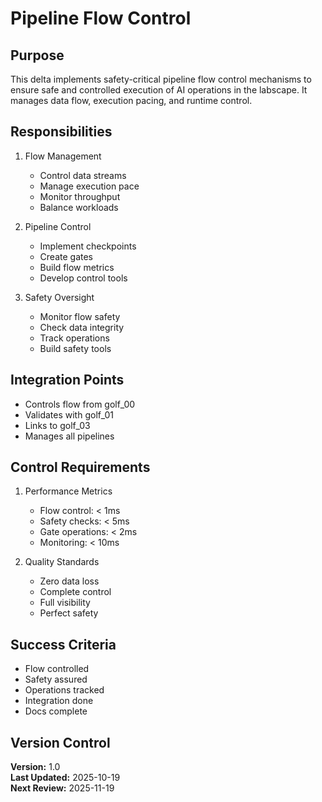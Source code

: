 # Pipeline Flow Control

## Purpose

This delta implements safety-critical pipeline flow control mechanisms to ensure safe and controlled execution of AI operations in the labscape. It manages data flow, execution pacing, and runtime control.

## Responsibilities

1. Flow Management
   - Control data streams
   - Manage execution pace
   - Monitor throughput
   - Balance workloads

2. Pipeline Control
   - Implement checkpoints
   - Create gates
   - Build flow metrics
   - Develop control tools

3. Safety Oversight
   - Monitor flow safety
   - Check data integrity
   - Track operations
   - Build safety tools

## Integration Points

- Controls flow from golf_00
- Validates with golf_01
- Links to golf_03
- Manages all pipelines

## Control Requirements

1. Performance Metrics
   - Flow control: < 1ms
   - Safety checks: < 5ms
   - Gate operations: < 2ms
   - Monitoring: < 10ms

2. Quality Standards
   - Zero data loss
   - Complete control
   - Full visibility
   - Perfect safety

## Success Criteria

- Flow controlled
- Safety assured
- Operations tracked
- Integration done
- Docs complete

## Version Control

**Version:** 1.0  
**Last Updated:** 2025-10-19  
**Next Review:** 2025-11-19